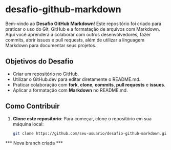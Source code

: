# desafio-github-markdown

Bem-vindo ao **Desafio GitHub Markdown**! Este repositório foi criado para praticar o uso do Git, GitHub e a formatação de arquivos com Markdown. Aqui você aprenderá a colaborar com outros desenvolvedores, fazer commits, abrir issues e pull requests, além de utilizar a linguagem Markdown para documentar seus projetos.

## Objetivos do Desafio

- Criar um repositório no GitHub.
- Utilizar o GitHub.dev para editar diretamente o README.md.
- Praticar colaboração com **fork**, **clone**, **commits**, **pull requests** e **issues**.
- Aplicar a formatação com **Markdown** no README.md.

## Como Contribuir

1. **Clone este repositório**:
   Para começar, clone o repositório em sua máquina local:
   ```bash
   git clone https://github.com/seu-usuario/desafio-github-markdown.git

*** Nova branch criada ***